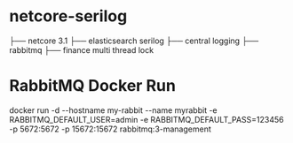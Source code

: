 # netcore-serilog
├── netcore 3.1
├── elasticsearch serilog
├── central logging
├── rabbitmq
├── finance multi thread lock

# RabbitMQ Docker Run
docker run -d --hostname my-rabbit --name myrabbit -e RABBITMQ_DEFAULT_USER=admin -e RABBITMQ_DEFAULT_PASS=123456 -p 5672:5672 -p 15672:15672 rabbitmq:3-management

